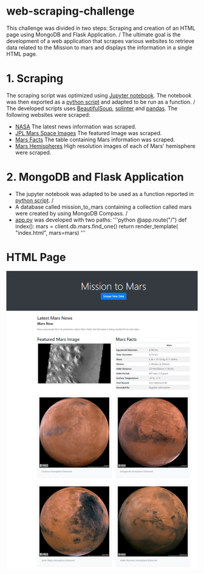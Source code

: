 # web-scraping-challenge
This challenge was divided in two steps: Scraping and creation of an HTML page using MongoDB and Flask Application. /
The ultimate goal is the development of a web application that scrapes various websites to retrieve data related to the Mission to mars and displays the information in a single HTML page.

# 1. Scraping
The scraping script was optimized using [Jupyter notebook](./Mission_to_Mars/mission_to_mars.ipynb). The notebook was then exported as a [python script](./Mission_to_Mars/scrape_mars.py) and adapted to be run as a function. /
The developed scripts uses [BeautifulSoup](https://www.crummy.com/software/BeautifulSoup/bs4/doc/), [splinter](https://splinter.readthedocs.io/en/latest/) and [pandas](https://pandas.pydata.org/docs/reference/api/pandas.read_html.html).
The following websites were scraped:
 * [NASA](https://mars.nasa.gov/news/)
    The latest news information was scraped.
 * [JPL Mars Space Images](https://data-class-jpl-space.s3.amazonaws.com/JPL_Space/index.html)
    The featured Image was scraped.
 * [Mars Facts](https://space-facts.com/mars/)
    The table containing Mars information was scraped.
 * [Mars Hemispheres](https://astrogeology.usgs.gov/search/results?q=hemisphere+enhanced&k1=target&v1=Mars)
    High resolution images of each of Mars' hemisphere were scraped.
# 2. MongoDB and Flask Application
- The jupyter notebook was adapted to be used as a function reported in [python script](./Mission_to_Mars/scrape_mars.py). /
- A database called mission_to_mars containing a collection called mars were created by using MongoDB Compass. /
- [app.py](./Mission_to_Mars/app.py) was developed with two paths:
    '''python
    @app.route("/")
    def index():
        mars = client.db.mars.find_one()
        return render_template( "index.html", mars=mars)
      '''
    

# HTML Page
![Mars_info_web](./Mission_to_Mars/pictures/Capture.PNG)

